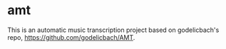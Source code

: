 # amt

This is an automatic music transcription project based on godelicbach's repo, https://github.com/godelicbach/AMT. 
